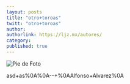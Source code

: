 ```yaml
---
layout: posts
title: "otro+toroas"
twitt: "otro+toroas"
author: 
authorlink: https://ljz.mx/autores/
category: 
published: true
---
```

![Pie de Foto]()

asd+as%0A%0A--+%0AAlfonso+Alvarez%0A
